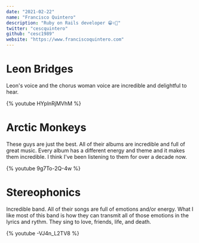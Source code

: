 ```yaml
---
date: "2021-02-22"
name: "Francisco Quintero"
description: "Ruby on Rails developer 😁✌🏽"
twitter: "cescquintero"
github: "cesc1989"
website: "https://www.franciscoquintero.com"
---
```


# Leon Bridges

Leon's voice and the chorus woman voice are incredible and delightful to hear.

{% youtube HYplnRjMVhM %}

# Arctic Monkeys

These guys are just the best. All of their albums are incredible and full of great music. Every album has a different energy and theme and it makes them incredible. I think I've been listening to them for over a decade now.

{% youtube 9g7To-2Q-4w %}

# Stereophonics

Incredible band. All of their songs are full of emotions and/or energy. What I like most of this band is how they can transmit all of those emotions in the lyrics and rythm. They sing to love, friends, life, and death.

{% youtube -VJ4n_L2TV8 %}
